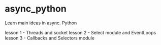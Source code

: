 # async_python
Learn main ideas in async. Python

lesson 1 - Threads and socket
lesson 2 - Select module and EventLoops
lesson 3 - Callbacks and Selectors module
